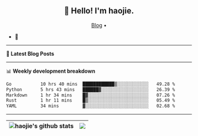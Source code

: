 <h2 align="center">👋 Hello! I'm haojie.</h2>
<p align="center">
  <a href="https://aoyouer.com">Blog</a> •
</p>


- 🔭 


-------

**📝 Latest Blog Posts**


-------

📊 **Weekly development breakdown**
<!--START_SECTION:waka-->

```txt
Go           10 hrs 40 mins  ████████████▒░░░░░░░░░░░░   49.28 %
Python       5 hrs 43 mins   ██████▓░░░░░░░░░░░░░░░░░░   26.39 %
Markdown     1 hr 34 mins    █▓░░░░░░░░░░░░░░░░░░░░░░░   07.26 %
Rust         1 hr 11 mins    █▒░░░░░░░░░░░░░░░░░░░░░░░   05.49 %
YAML         34 mins         ▓░░░░░░░░░░░░░░░░░░░░░░░░   02.68 %
```

<!--END_SECTION:waka-->

-------



| <img align="center" src="https://github-readme-stats.vercel.app/api?username=haojie06&show_icons=true&theme=graywhite&show_icons=true&count_private=true&include_all_commits=true&hide_border=true" alt="haojie's github stats" /> | <img align="center" src="https://github-readme-stats.vercel.app/api/top-langs/?username=haojie06&layout=compact&theme=graywhite&hide_border=true&hide=css,html" /> |
| ------------- | ------------- |


